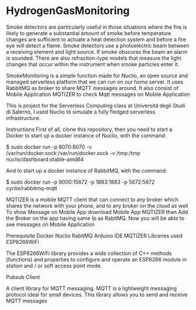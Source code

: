 # HydrogenGasMonitoring
Smoke detectors are particularly useful in those situations where the fire is likely to generate a substantial amount of smoke before temperature changes are sufficient to actuate a heat detection system and before a fire eye will detect a flame. Smoke detectors use a photoelectric beam between a receiving element and light source. If smoke obscures the beam an alarm is sounded. There are also refraction-type models that measure the light changes that occur within the instrument when smoke particles enter it.

SmokeMonitoring is a simple function made for Nuclio, an open source and managed serverless platform that we can run on our home server. It uses RabbitMQ as broker to share MQTT messages around. It also consist of Mobile Application MQTIZER to check Mqtt messages on Mobile Application

This is project for the Serverless Computing class at Università degli Studi di Salerno, I used Nuclio to simulate a fully fledged serverless infrastructure.


Instructions
First of all, clone this repository, then you need to start a Docker to start up a docker instance of Nuclio, with the command:

$ sudo docker run -p 8070:8070 -v /var/run/docker.sock:/var/run/docker.sock -v /tmp:/tmp nuclio/dashboard:stable-amd64

And to start up a docker instance of RabbitMQ, with the command:

$ sudo docker run -p 9000:15672 -p 1883:1883 -p 5672:5672 cyrilix/rabbitmq-mqtt

MQTIZER is a mobile MQTT client that can connect to any broker which shares the network with your phone, and to any broker on the cloud as well To show Message on Mobile App download Mobile App MQTIZER than Add the Broker on the app having same Ip as RabitMQ. Now you will be able to see messages on Mobile Application

Prerequisite
Docker
Nuclio
RabitMQ
Arduino IDE
MQTIZER
Libraries used
ESP8266WiFi

The ESP8266WiFi library provides a wide collection of C++ methods (functions) and properties to configure and operate an ESP8266 module in station and / or soft access point mode.

Pubsub Client

A client library for MQTT messaging. MQTT is a lightweight messaging protocol ideal for small devices. This library allows you to send and receive MQTT messages
